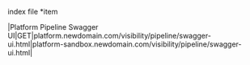 index file
*item

|Platform Pipeline Swagger UI|GET|platform.newdomain.com/visibility/pipeline/swagger-ui.html|platform-sandbox.newdomain.com/visibility/pipeline/swagger-ui.html|
